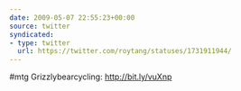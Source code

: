 ```yaml
---
date: 2009-05-07 22:55:23+00:00
source: twitter
syndicated:
- type: twitter
  url: https://twitter.com/roytang/statuses/1731911944/
---
```


#mtg Grizzlybearcycling: http://bit.ly/vuXnp